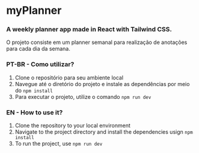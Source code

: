 # myPlanner
### A weekly planner app made in React with Tailwind CSS.
O projeto consiste em um planner semanal para realização de anotações para cada dia da semana.

### PT-BR - Como utilizar?
1. Clone o repositório para seu ambiente local
2. Navegue até o diretório do projeto e instale as dependências por meio do `npm install`
3. Para executar o projeto, utilize o comando `npm run dev`



### EN - How to use it?
1. Clone the repository to your local environment
2. Navigate to the project directory and install the dependencies usign `npm install`
3.  To run the project, use `npm run dev` 
